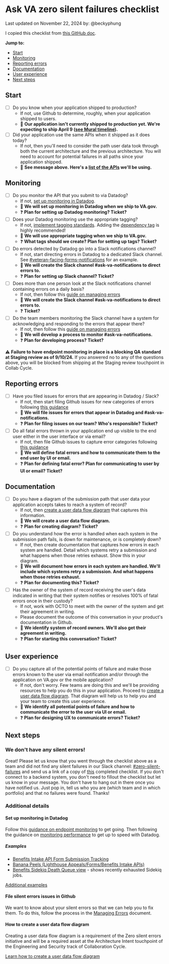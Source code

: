 # Ask VA zero silent failures checklist
Last updated on November 22, 2024 by: @beckyphung

I copied this checklist from [this GitHub doc](https://github.com/department-of-veterans-affairs/va.gov-team-sensitive/blob/master/platform/practices/zero-silent-failures/how-to-discover-if-your-app-has-silent-failures.md#checklist). 

**Jump to:**
- [Start](#start)
- [Monitoring](#monitoring)
- [Reporting errors](#reporting-errors)
- [Documentation](#documentation)
- [User experience](#user-experience)
- [Next steps](#next-steps)

## Start
* [ ] Do you know when your application shipped to production?
  * If not, use Github to determine, roughly, when your application shipped to users.
  * 💬 **Our application isn't currently shipped to production yet. We're expecting to ship April 9 ([see Mural timeline](https://app.mural.co/t/departmentofveteransaffairs9999/m/departmentofveteransaffairs9999/1715100136735/fdff4d9758a1e62c69c5962faa45c587b83c9e12)).**
* [ ] Did your application use the same APIs when it shipped as it does today?
  * If not, then you'll need to consider the path user data took through both the current architecture and the previous architecture. You will need to account for potential failures in all paths since your application shipped.
  * 💬 **See message above. Here's a [list of the APIs](https://github.com/department-of-veterans-affairs/va.gov-team/blob/master/products/ask-va/engineering/spikes/silent-failures-and-datadog.md) we'll be using.**
## Monitoring

* [ ] Do you monitor the API that you submit to via Datadog? 
  * If not, [set up monitoring in Datadog](#set-up-monitoring-in-datadog).
  * 💬 **We will set up monitoring in Datadog when we ship to VA.gov.**
  * ❓ **Plan for setting up Datadog monitoring? Ticket?**
* [ ] Does your Datadog monitoring use the appropriate tagging?
  * If not, [implement tagging standards](https://depo-platform-documentation.scrollhelp.site/developer-docs/monitor-tagging-standards). Adding the [dependency tag](https://depo-platform-documentation.scrollhelp.site/developer-docs/monitor-tagging-standards#MonitorTaggingStandards-Recommended:dependency) is highly recommended!
  * 💬 **We will use appropriate tagging when we ship to VA.gov.**
  * ❓ **What tags should we create? Plan for setting up tags? Ticket?**
* [ ] Do errors detected by Datadog go into a Slack notifications channel?
  * If not, start directing errors in Datadog to a dedicated Slack channel. See [#veteran-facing-forms-notifications](https://dsva.slack.com/archives/C063SM22J3H) for an example.
  * 💬 **We will create the Slack channel #ask-va-notifications to direct errors to.**
  * ❓ **Plan for setting up Slack channel? Ticket?**
* [ ] Does more than one person look at the Slack notifications channel containing errors on a daily basis? 
  * If not, then follow this [guide on managing errors](https://github.com/department-of-veterans-affairs/va.gov-team-sensitive/blob/master/platform/practices/zero-silent-failures/managing-errors.md)
  * 💬 **We will create the Slack channel #ask-va-notifications to direct errors to.**
  * ❓ **Ticket?**
* [ ] Do the team members monitoring the Slack channel have a system for acknowledging and responding to the errors that appear there? 
  * If not, then follow this [guide on managing errors](https://github.com/department-of-veterans-affairs/va.gov-team-sensitive/blob/master/platform/practices/zero-silent-failures/managing-errors.md)
  * 💬 **We will develop a process to monitor #ask-va-notifications.**
  * ❓ **Plan for developing process? Ticket?**

⚠️ **Failure to have endpoint monitoring in place is a blocking QA standard at Staging review as of 9/10/24.** If you answered no to any of the questions above, you will be blocked from shipping at the Staging review touchpoint in Collab Cycle.

## Reporting errors
* [ ] Have you filed issues for errors that are appearing in Datadog / Slack?
  * If not, then start filing Github issues for new categories of errors following [this guidance](#file-silent-errors-issues-in-github)
  * 💬 **We will file issues for errors that appear in Datadog and #ask-va-notifications.**
  * ❓ **Plan for filing issues on our team? Who's responsible? Ticket?**
* [ ] Do all fatal errors thrown in your application end up visible to the end user either in the user interface or via email?
  * If not, then file Github issues to capture error categories following [this guidance](#file-silent-errors-issues-in-github)
  * 💬 **We will define fatal errors and how to communicate them to the end user by UI or email.**
  * ❓ **Plan for defining fatal error? Plan for communicating to user by UI or email? Ticket?**

## Documentation
* [ ] Do you have a diagram of the submission path that user data your application accepts takes to reach a system of record? 
  * If not, then [create a user data flow diagram](#how-to-create-a-user-data-flow-diagram) that captures this information.
  * 💬 **We will create a user data flow diagram.**
  * ❓ **Plan for creating diagram? Ticket?**
* [ ] Do you understand how the error is handled when each system in the submission path fails, is down for maintenance, or is completely down?
  * If not, then create documentation that captures how errors in each system are handled. Detail which systems retry a submission and what happens when those retries exhaust. Show this in your diagram.
  * 💬 **We will document how errors in each system are handled. We'll include which systems retry a submission. And what happens when those retries exhaust.**
  * ❓ **Plan for documenting this? Ticket?**
* [ ] Has the owner of the system of record receiving the user's data indicated in writing that their system notifies or resolves 100% of fatal errors once in their custody?
  * If not, work with OCTO to meet with the owner of the system and get their agreement in writing.
  * Please document the outcome of this conversation in your product's documentation in Github.
  * 💬 **We identify system of record owners. We'll also get their agreement in writing.** 
  * ❓ **Plan for starting this conversation? Ticket?**

## User experience
* [ ] Do you capture all of the potential points of failure and make those errors known to the user via email notification and/or through the application on VA.gov or the mobile application?
  * If not, don't worry. Few teams are doing this and we'll be providing resources to help you do this in your application. Proceed to [create a user data flow diagram](#how-to-create-a-user-data-flow-diagram). That diagram will help us to help you and your team to create this user experience.
  * 💬 **We identify all potential points of failure and how to communicate the error to the user via UI or email.**
  * ❓ **Plan for designing UX to communicate errors? Ticket?**

## Next steps

### We don't have any silent errors!
Great! Please let us know that you went through the checklist above as a team and did not find any silent failures in our Slack channel: [#zero-silent-failures](https://dsva.slack.com/archives/C07KTTFP308) and send us a link of a copy of [this](https://github.com/department-of-veterans-affairs/va.gov-team-sensitive/blob/master/platform/practices/zero-silent-failures/how-to-discover-if-your-app-has-silent-failures.md#checklist) completed checklist. If you don't connect to a backend system, you don't need to fillout the checklist but let us know in your message. You don't have to hang out in there once you have notified us. Just pop in, tell us who you are (which team and in which portfolio) and that no failures were found. Thanks!

### Additional details

#### Set up monitoring in Datadog

Follow this [guidance on endpoint monitoring](https://depo-platform-documentation.scrollhelp.site/developer-docs/endpoint-monitoring) to get going. Then following the guidance on [monitoring performance](https://depo-platform-documentation.scrollhelp.site/developer-docs/monitor-applications-and-infrastructure-with-datad) to get up to speed with Datadog.

##### Examples

* [Benefits Intake API Form Submission Tracking](https://vagov.ddog-gov.com/dashboard/4d8-3fn-dbp/benefits-intake-form-submission-tracking?fromUser=false&refresh_mode=sliding&from_ts=1725259648303&to_ts=1725864448303&live=true)
* [Banana Peels (Lighthouse Appeals/Forms/Benefits Intake APIs)](https://vagov.ddog-gov.com/dashboard/aea-kge-ekt/banana-peels-lighthouse-appealsformsbenefits-intake-apis?fromUser=true&refresh_mode=sliding&from_ts=1725259764640&to_ts=1725864564640&live=true)
* [Benefits Sidekiq Death Queue view](https://vagov.ddog-gov.com/dashboard/ftx-zzd-v9j/benefits-sidekiq-job-death-queue-view) - shows recently exhausted Sidekiq jobs.

[Additional examples](https://depo-platform-documentation.scrollhelp.site/developer-docs/platform-dashboards-in-datadog)

#### File silent errors issues in Github

We want to know about your silent errors so that we can help you to fix them. To do this, follow the process in the [Managing Errors](https://github.com/department-of-veterans-affairs/va.gov-team-sensitive/blob/master/platform/practices/zero-silent-failures/managing-errors.md) document.

#### How to create a user data flow diagram 

Creating a user data flow diagram is a requirement of the Zero silent errors initiative and will be a required asset at the Architecture Intent touchpoint of the Engineering and Security track of Collaboration Cycle.

[Learn how to create a user data flow diagram](https://github.com/department-of-veterans-affairs/va.gov-team-sensitive/blob/master/platform/practices/zero-silent-failures/how-to-create-a-user-data-flow-diagram.md)
